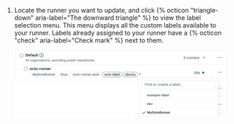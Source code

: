 1. Locate the runner you want to update, and click {% octicon "triangle-down" aria-label="The downward triangle" %} to view the label selection menu. This menu displays all the custom labels available to your runner. Labels already assigned to your runner have a {% octicon "check" aria-label="Check mark" %} next to them.

    ![Läuferkennzeichnung ändern](/assets/images/help/settings/actions-hosted-runner-list-label.png)
